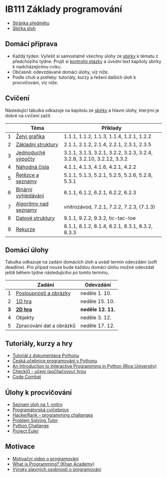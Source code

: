 IB111 Základy programování
==========================

* [Stránka předmětu](http://www.fi.muni.cz/IB111/)
* [Sbírka úloh](http://www.fi.muni.cz/IB111/sbirka/)


Domácí příprava
--------------------
* Každý týden: Vyřešit si samostatně všechny úlohy ze [sbírky](http://www.fi.muni.cz/IB111/sbirka/) k tématu z předchozího týdne.
  Projít si [kontrolní otázky](https://docs.google.com/document/d/19VeL15P5s8rv-YoCMwpIiQD34ptn6bevJKsV7mBD-Uo/view)
  a úvodní text kapitoly sbírky k nadcházejícímu cviku.
* Občasně: odevzdávané domácí úlohy, viz níže.
* Podle chuti a potřeby: tutoriály, kurzy a řešení dalších úloh k procvičování, viz níže.

Cvičení
--------------------

Následující tabulka odkazuje na kapitolu ze [sbírky](http://www.fi.muni.cz/IB111/sbirka/) a hlavní úlohy, kterými je dobré na cvičení začít.

|     | Téma | Příklady |
| --- | --- | --- |
| 1   | [Želví grafika](http://www.fi.muni.cz/IB111/sbirka/01-zelvi_grafika.html) | 1.1.1, 1.1.2, 1.1.3, 1.1.4, 1.2.1, 1.2.2 |
| 2   | [Základní struktury](http://www.fi.muni.cz/IB111/sbirka/02-zakladni_struktury.html) | 2.1.1, 2.1.2, 2.1.4, 2.2.1, 2.3.1, 2.3.5 |
| 3   | [Jednoduché výpočty](http://www.fi.muni.cz/IB111/sbirka/03-jednoduche_vypocty.html) | 3.1.1, 3.1.3, 3.2.1, 3.2.2, 3.2.3, 3.2.4, 3.2.8, 3.2.10, 3.2.12, 3.3.2 |
| 4   | [Náhodná čísla](http://www.fi.muni.cz/IB111/sbirka/04-nahodna_cisla.html) | 4.1.1, 4.1.3, 4.1.6, 4.2.1, 4.2.2 |
| 5   | [Řetězce a seznamy](http://www.fi.muni.cz/IB111/sbirka/05-retezce_a_seznamy.html) | 5.1.1, 5.1.3, 5.2.1, 5.2.5, 5.2.6, 5.2.8, 5.3.1 |
| 6   | [Binární vyhledávání](http://www.fi.muni.cz/IB111/sbirka/06-binarni_vyhledavani.html) | 6.1.1, 6.1.2, 6.2.1, 6.2.2, 6.2.3 |
| 7   | [Algoritmy nad seznamy](http://www.fi.muni.cz/IB111/sbirka/07-seznamy_algoritmy.html) | vnitrozávod, 7.2.1, 7.2.2, 7.2.3, (7.1.3) |
| 8   | [Datové struktury](http://www.fi.muni.cz/IB111/sbirka/09-datove_struktury.html) | 9.1.1, 9.2.2, 9.3.2, tic-tac-toe |
| 9   | [Rekurze](http://www.fi.muni.cz/IB111/sbirka/08-rekurze.html) | 8.1.1, 8.1.2, 8.1.4, 8.2.1, 8.3.1, 8.3.2, 8.3.3  |

Domácí úlohy
------------

Tabulka odkazuje na zadání domácích úloh a uvádí termín odevzdání (soft deadline).
Pro případ nouze bude každou domácí úlohu možné odevzdat ještě během týdne následujícího po tomto termínu.

|     | Zadání | Odevzdání |
| --- | --- | --- |
| 1   | [Posloupnosti a obrázky](homeworks/homework_01.md)  | neděle 1. 10. |
| 2   | [1D hra](homeworks/homework_02.md) | neděle 15. 10. |
| **3**   | **[2D hra](homeworks/homework_03.md)** | **neděle 12. 11.** |
| 4   | Objekty | neděle 3. 12. |
| 5   | Zpracování dat a obrázků | neděle 17. 12. |

Tutoriály, kurzy a hry
----------------------
* [Tutoriál z dokumentace Pythonu](https://docs.python.org/3/tutorial/index.html)
* [Česká učebnice programování v Pythonu](http://howto.py.cz/index.htm)
* [An Introduction to Interactive Programming in Python (Rice University)](https://www.coursera.org/course/interactivepython)
* [CheckiO - učení (počítačovou) hrou](http://www.checkio.org/)
* [Code Combat](http://codecombat.com/)

Úlohy k procvičování
--------------------
* [Seznam úloh na 1. vnitro](https://docs.google.com/document/d/1j6eVw1q_UNWmbDjoUUketnJ0QoJdHz5pRoSjR_YHiyo)
* [Programátorská cvičebnice](http://www.radekpelanek.cz/?progcvic)
* [HackerRank &ndash; programming challanges](https://www.hackerrank.com)
* [Problem Solving Tutor](http://tutor.fi.muni.cz/)
* [Python Challange](http://www.pythonchallenge.com/)
* [Project Euler](http://projecteuler.net/)

Motivace
--------
* [Motivační video o programování](https://www.youtube.com/watch?v=nKIu9yen5nc)
* [What is Programming? (Khan Academy)](https://www.khanacademy.org/computing/cs/programming/intro-to-programming/v/programming-intro)
* [Výroky slavných osobností o programování](http://code.org/quotes)
